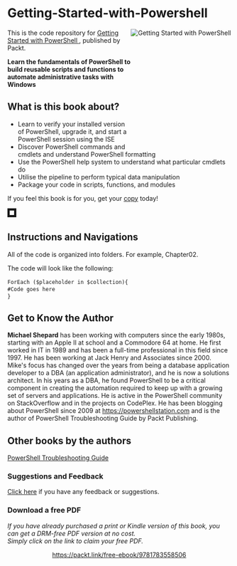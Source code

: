 # Getting-Started-with-Powershell

<a href="https://prod.packtpub.com/in/networking-and-servers/getting-started-powershell?utm_source=github&utm_medium=repository&utm_campaign="><img src="https://prod.packtpub.com/media/catalog/product/cache/ecd051e9670bd57df35c8f0b122d8aea/8/5/8506os_getting20started20with20powershell.jpg" alt="Getting Started with PowerShell " height="256px" align="right"></a>

This is the code repository for [Getting Started with PowerShell ](https://prod.packtpub.com/in/networking-and-servers/getting-started-powershell?utm_source=github&utm_medium=repository&utm_campaign=), published by Packt.

**Learn the fundamentals of PowerShell to build reusable
scripts and functions to automate administrative tasks with Windows**

## What is this book about?
* Learn to verify your installed version of PowerShell, upgrade it, and start a PowerShell session using the ISE
* Discover PowerShell commands and cmdlets and understand PowerShell formatting
* Use the PowerShell help system to understand what particular cmdlets do
* Utilise the pipeline to perform typical data manipulation
* Package your code in scripts, functions, and modules


If you feel this book is for you, get your [copy](https://www.amazon.com/dp/1783558504) today!

<a href="https://www.packtpub.com/?utm_source=github&utm_medium=banner&utm_campaign=GitHubBanner"><img src="https://raw.githubusercontent.com/PacktPublishing/GitHub/master/GitHub.png" 
alt="https://www.packtpub.com/" border="5" /></a>

## Instructions and Navigations
All of the code is organized into folders. For example, Chapter02.

The code will look like the following:
```
ForEach ($placeholder in $collection){
#Code goes here
}
```

## Get to Know the Author
**Michael Shepard**
has been working with computers since the early 1980s, starting
with an Apple II at school and a Commodore 64 at home. He first worked in IT in 1989
and has been a full-time professional in this field since 1997. He has been working at
Jack Henry and Associates since 2000. Mike's focus has changed over the years from
being a database application developer to a DBA (an application administrator), and he
is now a solutions architect. In his years as a DBA, he found PowerShell to be a critical
component in creating the automation required to keep up with a growing set of
servers and applications. He is active in the PowerShell community on StackOverflow
and in the projects on CodePlex. He has been blogging about PowerShell since 2009
at https://powershellstation.com and is the author of PowerShell Troubleshooting
Guide by Packt Publishing.


## Other books by the authors
[PowerShell Troubleshooting Guide ](https://prod.packtpub.com/in/networking-and-servers/powershell-troubleshooting-guide?utm_source=github&utm_medium=repository&utm_campaign=)


### Suggestions and Feedback
[Click here](https://docs.google.com/forms/d/e/1FAIpQLSdy7dATC6QmEL81FIUuymZ0Wy9vH1jHkvpY57OiMeKGqib_Ow/viewform) if you have any feedback or suggestions.


### Download a free PDF

 <i>If you have already purchased a print or Kindle version of this book, you can get a DRM-free PDF version at no cost.<br>Simply click on the link to claim your free PDF.</i>
<p align="center"> <a href="https://packt.link/free-ebook/9781783558506">https://packt.link/free-ebook/9781783558506 </a> </p>